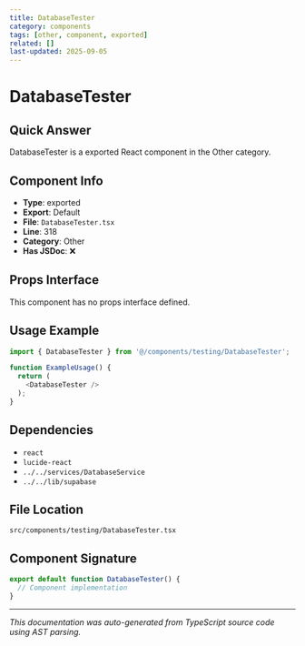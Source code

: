 ```yaml
---
title: DatabaseTester
category: components
tags: [other, component, exported]
related: []
last-updated: 2025-09-05
---
```


# DatabaseTester

## Quick Answer
DatabaseTester is a exported React component in the Other category.

## Component Info

- **Type**: exported
- **Export**: Default
- **File**: `DatabaseTester.tsx`
- **Line**: 318
- **Category**: Other
- **Has JSDoc**: ❌

## Props Interface

This component has no props interface defined.

## Usage Example

```typescript
import { DatabaseTester } from '@/components/testing/DatabaseTester';

function ExampleUsage() {
  return (
    <DatabaseTester />
  );
}
```

## Dependencies


- `react`
- `lucide-react`
- `../../services/DatabaseService`
- `../../lib/supabase`


## File Location

`src/components/testing/DatabaseTester.tsx`

## Component Signature

```typescript
export default function DatabaseTester() { 
  // Component implementation
}
```

---

*This documentation was auto-generated from TypeScript source code using AST parsing.*